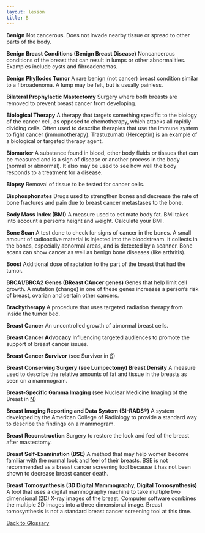 ```yaml
---
layout: lesson
title: B
---
```


<a name="top"></a>

**Benign** 
Not cancerous. Does not invade nearby tissue or spread to other parts of the body.

**Benign Breast Conditions (Benign Breast Disease)** 
Noncancerous conditions of the breast that can result in lumps or other abnormalities. Examples include cysts and fibroadenomas.

**Benign Phyllodes Tumor** 
A rare benign (not cancer) breast condition similar to a fibroadenoma. A lump may be felt, but is usually painless.

**Bilateral Prophylactic Mastectomy** 
Surgery where both breasts are removed to prevent breast cancer from developing.

**Biological Therapy** 
A therapy that targets something specific to the biology of the cancer cell, as opposed to chemotherapy, which attacks all rapidly dividing cells. Often used to describe therapies that use the immune system to fight cancer (immunotherapy). Trastuzumab (Herceptin) is an example of a biological or targeted therapy agent.

**Biomarker** 
A substance found in blood, other body fluids or tissues that can be measured and is a sign of disease or another process in the body (normal or abnormal). It also may be used to see how well the body responds to a treatment for a disease.

**Biopsy** 
Removal of tissue to be tested for cancer cells.

**Bisphosphonates** 
Drugs used to strengthen bones and decrease the rate of bone fractures and pain due to breast cancer metastases to the bone.

**Body Mass Index (BMI)** 
A measure used to estimate body fat. BMI takes into account a person’s height and weight. Calculate your BMI.

**Bone Scan** 
A test done to check for signs of cancer in the bones. A small amount of radioactive material is injected into the bloodstream. It collects in the bones, especially abnormal areas, and is detected by a scanner. Bone scans can show cancer as well as benign bone diseases (like arthritis).

**Boost** 
Additional dose of radiation to the part of the breast that had the tumor.

**BRCA1/BRCA2 Genes (BReast CAncer genes)** 
Genes that help limit cell growth. A mutation (change) in one of these genes increases a person’s risk of breast, ovarian and certain other cancers.

**Brachytherapy** 
A procedure that uses targeted radiation therapy from inside the tumor bed.

**Breast Cancer** 
An uncontrolled growth of abnormal breast cells.

**Breast Cancer Advocacy** 
Influencing targeted audiences to promote the support of breast cancer issues.

**Breast Cancer Survivor** (see Survivor in [S](/{{page.root}}/myhthelperEduContent/S/index.html)) 

**Breast Conserving Surgery (see Lumpectomy) Breast Density** 
A measure used to describe the relative amounts of fat and tissue in the breasts as seen on a mammogram.
 
**Breast-Specific Gamma Imaging**  (see Nuclear Medicine Imaging of the Breast in [N](/{{page.root}}/myhthelperEduContent/N/index.html)) 

**Breast Imaging Reporting and Data System (BI-RADS®)** 
A system developed by the American College of Radiology to provide a standard way to describe the findings on a mammogram.

**Breast Reconstruction** 
Surgery to restore the look and feel of the breast after mastectomy.

**Breast Self-Examination (BSE)** 
A method that may help women become familiar with the normal look and feel of their breasts. BSE is not recommended as a breast cancer screening tool because it has not been shown to decrease breast cancer death.

**Breast Tomosynthesis (3D Digital Mammography, Digital Tomosynthesis)** 
A tool that uses a digital mammography machine to take multiple two dimensional (2D) X-ray images of the breast. Computer software combines the multiple 2D images into a three dimensional image. Breast tomosynthesis is not a standard breast cancer screening tool at this time.

<!--a href="#top">Back to top of page</a-->
<a href="https://scnslabutsa.github.io/myhthelperEduContent/Glossary/index.html">Back to Glossary</a>
